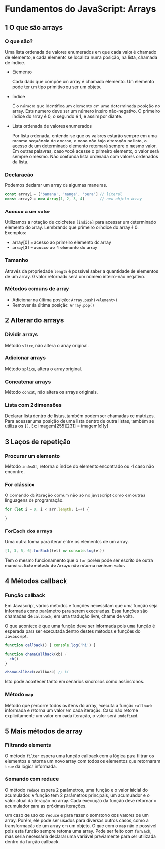 # Fundamentos do JavaScript: Arrays

## 1 O que são arrays

### **O que são?**
Uma lista ordenada de valores enumerados em que cada valor é chamado de elemento, e cada elemento se localiza numa posição, na lista, chamada de índice.

- Elemento

  Cada dado que compõe um array é chamado elemento. Um elemento pode ter um tipo primitivo ou ser um objeto.

- Índice

  É o número que identifica um elemento em uma determinada posição no array. Este numero deve ser um número inteiro não-negativo. O primeiro índice do array é 0, o segundo é 1, e assim por diante.

- Lista ordenada de valores enumerados

  Por lista ordenada, entende-se que os valores estarão sempre em uma mesma sequência de acesso, e caso não haja alteração na lista, o acesso de um determinado elemento retornará sempre o mesmo valor.
  Em outras palavras, caso você acesse o primeiro elemento, o valor será sempre o mesmo.
  Não confunda lista ordenada com valores ordenados da lista.

### **Declaração**
Podemos declarar um array de algumas maneiras.
```js
const array1 = ['banana', 'manga', 'pera'] // literal
const array2 = new Array(1, 2, 3, 4)       // new objeto Array
``` 

### **Acesso a um valor**
Utilizamos a notação de colchetes `[indice]` para acessar um determinado elemento do array. Lembrando que primeiro o índice do array é 0.
Exemplos:
- array[0] = acesso ao primeiro elemento do array 
- array[3] = acesso ao 4 elemento do array 

### **Tamanho**
Através da propriedade `length` é possível saber a quantidade de elementos de um array. O valor retornado será um número inteiro-não negativo.

### **Métodos comuns de array**

- Adicionar na última posição: `Array.push(<element>)`
- Remover da última posição: `Array.pop()`

## 2 Alterando arrays

### **Dividir arrays**
Método `slice`, não altera o array original.

### **Adicionar arrays**
Método `splice`, altera o array original.

### **Concatenar arrays**
Método `concat`, não altera os arrays originais.

### **Lista com 2 dimensões**
Declarar lista dentro de listas, também podem ser chamadas de matrizes. Para acessar uma posição de uma lista dentro de outra listas, também se utiliza os `[]`.
Ex: imagem[255][231] = imagem[x][y]

## 3 Laços de repetição

### **Procurar um elemento**
Método `indexOf`, retorna o índice do elemento encontrado ou -1 caso não encontre.

### **For clássico**
O comando de iteração comum não só no javascript como em outras linguagens de programação.
```js
for (let i = 0; i < arr.length; i++) {

}
```

### **ForEach dos arrays**
Uma outra forma para iterar entre os elementos de um array.
```js
[1, 3, 5, 6].forEach((el) => console.log(el))
```
Tem o mesmo funcionamento que o `for` porém pode ser escrito de outra maneira.
Este método de Arrays não retorna nenhum valor.

## 4 Métodos callback

### **Função callback**
Em Javascript, vários métodos e funções necessitam que uma função seja informada como parâmetro para serem executadas. Essa funções são chamadas de `callback`, em uma tradução livre, chame de volta.

O que acontece é que uma função deve ser informada pois uma função é esperada para ser executada dentro destes métodos e funções do Javascript.

```js
function callback() { console.log('hi') }

function chamaCallback(cb) {
  cb()
}

chamaCallback(callback) // hi
```

Isto pode acontecer tanto em cenários síncronos como assíncronos.

### **Método `map`**
Método que percorre todos os itens do array, executa a função `callback` informada e retorna um valor em cada iteração. Caso não retorne explicitamente um valor em cada iteração, o valor será `undefined`.
## 5 Mais métodos de array

### **Filtrando elements**
O método `filter` espera uma função callback com a lógica para filtrar os elementos e retorna um novo array com todos os elementos que retornaram `true` da lógica informada.

### **Somando com reduce**
O método `reduce` espera 2 parâmetros, uma função e o valor inicial do acumulador. A função tem 2 parâmetros principais, um acumulador e o valor atual da iteração no array. Cada execução da função deve retornar o acumulador para as próximas iterações.

Um caso de uso do `reduce` é para fazer o somatório dos valores de um array. Porém, ele pode ser usados para diversos outros casos, como a transformação de um array em um objeto. O que com o `map` não é possível pois esta função sempre retorna uma array. Pode ser feito com `forEach`, mas seria necessária declarar uma variável previamente para ser utilizada dentro da função callback.
